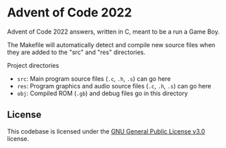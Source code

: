 # Advent of Code 2022

Advent of Code 2022 answers, written in C, meant to be a run a Game Boy.

The Makefile will automatically detect and compile new source files
when they are added to the "src" and "res" directories.

Project directories
  - `src`: Main program source files (`.c`, `.h`, `.s`) can go here
  - `res`: Program graphics and audio source files (`.c`, `.h`, `.s`) can go here
  - `obj`: Compiled ROM (`.gb`) and debug files go in this directory

## License

This codebase is licensed under the [GNU General Public License v3.0](LICENSE)
license.
